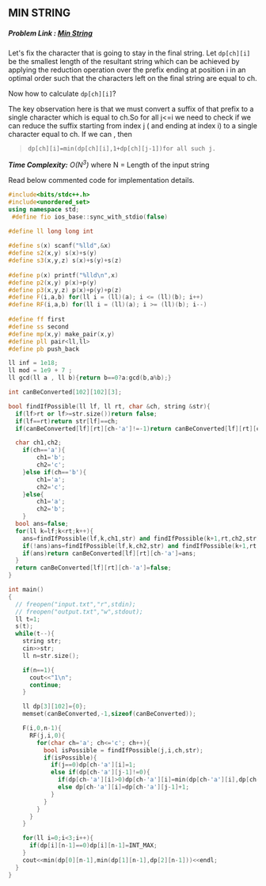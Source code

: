 ## MIN STRING
##### Problem Link : [Min String](https://hack.codingblocks.com/contests/c/141/1027)  

Let's fix the character that is going to stay in the final string. Let `dp[ch][i]` be the smallest length of the resultant string which can be achieved by applying the reduction operation over the prefix ending at position i in an optimal order such that the characters left on the final string are equal to ch.

Now how to calculate  `dp[ch][i]`?

The key observation here is that we must convert a suffix of that prefix to a single character  which is equal to ch.So for all j<=i we need to check if we can reduce the suffix starting from  index j ( and ending at index i) to a single character equal to  ch. If we can , then   
> `dp[ch][i]=min(dp[ch][i],1+dp[ch][j-1])for all such j.`

_**Time Complexity:** O(N<sup>3</sup>)_ where N = Length of the input string

Read below commented code for implementation details.
```C++
#include<bits/stdc++.h>
#include<unordered_set>
using namespace std;
 #define fio ios_base::sync_with_stdio(false)
 
#define ll long long int

#define s(x) scanf("%lld",&x)
#define s2(x,y) s(x)+s(y)
#define s3(x,y,z) s(x)+s(y)+s(z)
 
#define p(x) printf("%lld\n",x)
#define p2(x,y) p(x)+p(y)
#define p3(x,y,z) p(x)+p(y)+p(z)
#define F(i,a,b) for(ll i = (ll)(a); i <= (ll)(b); i++)
#define RF(i,a,b) for(ll i = (ll)(a); i >= (ll)(b); i--)
 
#define ff first
#define ss second
#define mp(x,y) make_pair(x,y)
#define pll pair<ll,ll>
#define pb push_back

ll inf = 1e18;
ll mod = 1e9 + 7 ;
ll gcd(ll a , ll b){return b==0?a:gcd(b,a%b);}

int canBeConverted[102][102][3];

bool findIfPossible(ll lf, ll rt, char &ch, string &str){
  if(lf>rt or lf>=str.size())return false;
  if(lf==rt)return str[lf]==ch;
  if(canBeConverted[lf][rt][ch-'a']!=-1)return canBeConverted[lf][rt][ch-'a'];

  char ch1,ch2;
	if(ch=='a'){
	    ch1='b';
	    ch2='c';
	}else if(ch=='b'){
	    ch1='a';
	    ch2='c';
	}else{
	    ch1='a';
	    ch2='b';
	}
  bool ans=false;
  for(ll k=lf;k<rt;k++){
    ans=findIfPossible(lf,k,ch1,str) and findIfPossible(k+1,rt,ch2,str);
    if(!ans)ans=findIfPossible(lf,k,ch2,str) and findIfPossible(k+1,rt,ch1,str);
    if(ans)return canBeConverted[lf][rt][ch-'a']=ans;
  }
  return canBeConverted[lf][rt][ch-'a']=false;
}

int main()
{
  // freopen("input.txt","r",stdin);
  // freopen("output.txt","w",stdout);
  ll t=1;
  s(t);
  while(t--){
    string str;
    cin>>str;
    ll n=str.size();

    if(n==1){
      cout<<"1\n";
      continue;
    }

    ll dp[3][102]={0};
    memset(canBeConverted,-1,sizeof(canBeConverted));

    F(i,0,n-1){
      RF(j,i,0){
        for(char ch='a'; ch<='c'; ch++){
          bool isPossible = findIfPossible(j,i,ch,str);
          if(isPossible){
            if(j==0)dp[ch-'a'][i]=1;
            else if(dp[ch-'a'][j-1]!=0){
              if(dp[ch-'a'][i]>0)dp[ch-'a'][i]=min(dp[ch-'a'][i],dp[ch-'a'][j-1]+1);
              else dp[ch-'a'][i]=dp[ch-'a'][j-1]+1;
            }
          }
        }
      }
    }

    for(ll i=0;i<3;i++){
      if(dp[i][n-1]==0)dp[i][n-1]=INT_MAX;  
    }
    cout<<min(dp[0][n-1],min(dp[1][n-1],dp[2][n-1]))<<endl;
  }
}

```
